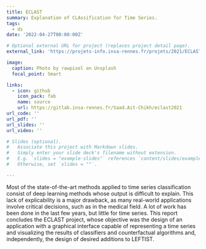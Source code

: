 ```yaml
---
title: ECLAST
summary: Explanation of CLAssification for Time Series.
tags:
  - ds
date: '2022-04-27T00:00:00Z'

# Optional external URL for project (replaces project detail page).
external_link: 'https://projets-info.insa-rennes.fr/projets/2021/ECLAST/indexEn.html'

image:
  caption: Photo by rawpixel on Unsplash
  focal_point: Smart

links:
  - icon: github
    icon_pack: fab
    name: source
    url: https://gitlab.insa-rennes.fr/Saad.Ait-Chikh/eclast2021
url_code: ''
url_pdf: ''
url_slides: ''
url_video: ''

# Slides (optional).
#   Associate this project with Markdown slides.
#   Simply enter your slide deck's filename without extension.
#   E.g. `slides = "example-slides"` references `content/slides/example-slides.md`.
#   Otherwise, set `slides = ""`.

---
```



Most of the state-of-the-art methods applied to time series classification consist of deep learning methods whose output is difficult to explain. This lack of explicability is a major drawback, as many real-world applications involve critical decisions, such as in the medical field. A lot of work has been done in the last few years, but little for time series. This report concludes the ECLAST project, whose objective was the design of an application with a graphical interface capable of representing a time series and visualizing the results of classifiers and counterfactual algorithms and, independently, the design of desired additions to LEFTIST.
